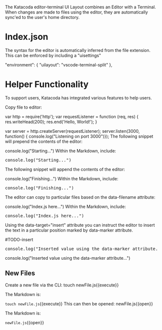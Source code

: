 The Katacoda editor-terminal UI Layout combines an Editor with a Terminal. When changes are made to files using the editor, they are automatically sync'ed to the user's home directory.

# Index.json

The syntax for the editor is automatically inferred from the file extension. This can be enforced by including a "uisettings"

"environment": {
    "uilayout": "vscode-terminal-split"
},
# Helper Functionality

To support users, Katacoda has integrated various features to help users.

Copy file to editor:

var http = require('http');
var requestListener = function (req, res) {
  res.writeHead(200);
  res.end('Hello, World!');
}

var server = http.createServer(requestListener);
server.listen(3000, function() { console.log("Listening on port 3000")});
The following snippet will prepend the contents of the editor:

console.log("Starting...")
Within the Markdown, include:

<pre class="file" data-filename="app.js" data-target="prepend">console.log("Starting...")
</pre>
The following snippet will append the contents of the editor:

console.log("Finishing...")
Within the Markdown, include:

<pre class="file" data-filename="app.js" data-target="append">console.log("Finishing...")
</pre>
The editor can copy to particular files based on the data-filename attribute:

console.log("Index.js here...")
Within the Markdown, include:

<pre class="file" data-filename="index.js" data-target="replace">console.log("Index.js here...")
</pre>
Using the data-target="insert" attribute you can instruct the editor to insert the text in a particular position marked by data-marker attribute.

#TODO-insert
<pre class="file" data-filename="app.js" data-target="insert" data-marker="#TODO-insert">
console.log("Inserted value using the data-marker attribute...")
</pre>
console.log("Inserted value using the data-marker attribute...")
## New Files

Create a new file via the CLI: touch newFile.js{{execute}}

The Markdown is:

`touch newFile.js`{{execute}}
This can then be opened: newFile.js{{open}}

The Markdown is:

`newFile.js`{{open}}